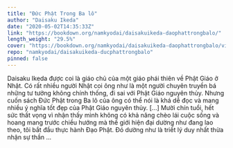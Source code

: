 ```yaml
---
title: "Đức Phật Trong Ba lô"
author: "Daisaku Ikeda"
date: "2020-05-02T14:35:33Z"
link: "https://bookdown.org/namkyodai/daisakuikeda-daophattrongbalo/"
length_weight: "29.5%"
cover: "https://bookdown.org/namkyodai/daisakuikeda-daophattrongbalo/visuals/cover.jpg"
repo: "namkyodai/daisakuikeda-ducphattrongbalo"
pinned: false
---
```


Daisaku Ikeda được coi là giáo chủ của một giáo phái thiên về Phật Giáo ở Nhật. Có rất nhiều người Nhật coi ông như là một người chuyên truyền bá những tư tưởng không chính thống, đi sai với Phật Giáo nguyên thủy. Nhưng cuốn sách Đức Phật trong Ba lô của ông có thể nói là khá dễ đọc và mang nhiều ý nghĩa tốt đẹp của Phật Giáo nguyên thủy. [...] Mười chín tuổi, hết sức thất vọng vì nhận thấy mình không có khả năng chèo lái cuộc sống và hoang mang trước chiều hướng mà thế giới hiện đại dường như đang lao theo, tôi bắt đầu thực hành Đạo Phật. Đó dường như là triết lý duy nhất thừa nhận sự thần ...
